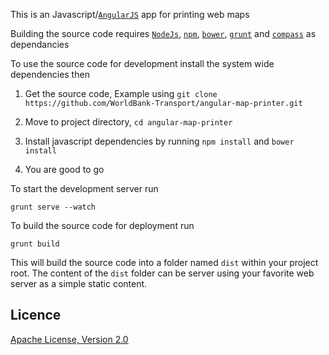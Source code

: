This is an Javascript/[`AngularJS`](https://angularjs.org/) app for printing web maps

Building the source code requires [`NodeJs`](http://nodejs.org/), [`npm`](https://www.npmjs.com/), [`bower`](http://bower.io/), [`grunt`](http://gruntjs.com/) and [`compass`](http://compass-style.org/) as dependancies 

To use the source code for development install the system wide dependencies then 

1. Get the source code, Example using `git clone https://github.com/WorldBank-Transport/angular-map-printer.git`

2. Move to project directory, `cd angular-map-printer`

3. Install javascript dependencies by running  `npm install` and `bower install`

4. You are good to go

To start the development server run

    grunt serve --watch

To build the source code for deployment run

    grunt build
 
 This will build the source code into a folder named `dist` within your project root. The content of the `dist` folder can be server using your favorite web server as a simple static content.
 

Licence
---------

[Apache License, Version 2.0](http://www.apache.org/licenses/LICENSE-2.0)
